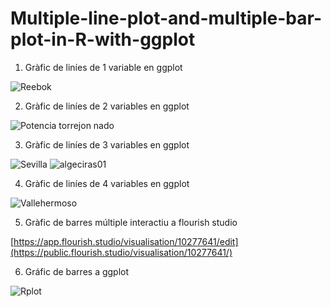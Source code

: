 # Multiple-line-plot-and-multiple-bar-plot-in-R-with-ggplot

1. Gràfic de liníes de 1 variable en ggplot

![Reebok](https://user-images.githubusercontent.com/104026026/173408224-d1fc1f11-f580-42b8-b6ce-b7faee7bad35.svg)

2. Gràfic de liníes de 2 variables en ggplot

![Potencia torrejon nado](https://user-images.githubusercontent.com/104026026/173408327-134922a6-ccfb-4373-94c2-d84ed489c593.svg)

3. Gràfic de liníes de 3 variables en ggplot

![Sevilla](https://user-images.githubusercontent.com/104026026/173408366-64aaaa3b-6e7b-4bda-a447-3d7f7c58618c.svg)
![algeciras01](https://user-images.githubusercontent.com/104026026/173409067-f5481481-02c2-44a0-bb25-8911e689d86e.svg)

4. Gràfic de liníes de 4 variables en ggplot

![Vallehermoso](https://user-images.githubusercontent.com/104026026/173408520-81c9f3fd-4059-4a54-a7f5-7fc3333b50b8.svg)

5. Gràfic de barres múltiple interactiu a flourish studio

[https://app.flourish.studio/visualisation/10277641/edit](https://public.flourish.studio/visualisation/10277641/)

6. Gráfic de barres a ggplot



![Rplot](https://user-images.githubusercontent.com/104026026/173429536-b3edceb8-c86f-461d-a68b-90caa39e3382.svg)

